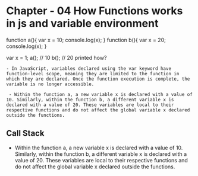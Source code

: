 
# Chapter - 04 How Functions works in js and variable environment

function a(){
	var  x = 10;
	console.log(x);
}
function b(){
	var  x = 20;
	console.log(x);
}

var x = 1;
a();  // 10
b(); // 20 printed how?


    - In JavaScript, variables declared using the var keyword have function-level scope, meaning they are limited to the function in which they are declared. Once the function execution is complete, the variable is no longer accessible.
     
     - Within the function a, a new variable x is declared with a value of 10. Similarly, within the function b, a different variable x is declared with a value of 20. These variables are local to their respective functions and do not affect the global variable x declared outside the functions.


## Call Stack
  - Within the function a, a new variable x is declared with a value of 10. Similarly, within the function b, a different variable x is declared with a value of 20. These variables are local to their respective functions and do not affect the global variable x declared outside the functions.     
